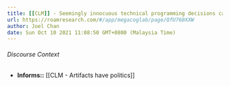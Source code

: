 ```yaml
---
title: [[CLM]] - Seemingly innocuous technical programming decisions can have significant ethical and equity harms
url: https://roamresearch.com/#/app/megacoglab/page/QfU760XXW
author: Joel Chan
date: Sun Oct 10 2021 11:08:50 GMT+0800 (Malaysia Time)
---
```




###### Discourse Context

- **Informs::** [[CLM - Artifacts have politics]]
